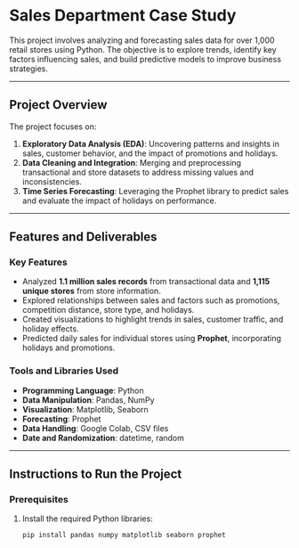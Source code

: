 # Sales Department Case Study

This project involves analyzing and forecasting sales data for over 1,000 retail stores using Python. The objective is to explore trends, identify key factors influencing sales, and build predictive models to improve business strategies.

---

## Project Overview

The project focuses on:
1. **Exploratory Data Analysis (EDA)**: Uncovering patterns and insights in sales, customer behavior, and the impact of promotions and holidays.
2. **Data Cleaning and Integration**: Merging and preprocessing transactional and store datasets to address missing values and inconsistencies.
3. **Time Series Forecasting**: Leveraging the Prophet library to predict sales and evaluate the impact of holidays on performance.

---

## Features and Deliverables

### Key Features
- Analyzed **1.1 million sales records** from transactional data and **1,115 unique stores** from store information.
- Explored relationships between sales and factors such as promotions, competition distance, store type, and holidays.
- Created visualizations to highlight trends in sales, customer traffic, and holiday effects.
- Predicted daily sales for individual stores using **Prophet**, incorporating holidays and promotions.

### Tools and Libraries Used
- **Programming Language**: Python
- **Data Manipulation**: Pandas, NumPy
- **Visualization**: Matplotlib, Seaborn
- **Forecasting**: Prophet
- **Data Handling**: Google Colab, CSV files
- **Date and Randomization**: datetime, random

---

## Instructions to Run the Project

### Prerequisites
1. Install the required Python libraries:
   ```bash
   pip install pandas numpy matplotlib seaborn prophet
